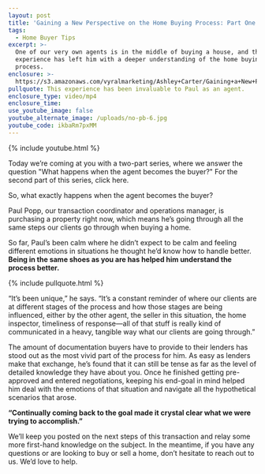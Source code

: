 ```yaml
---
layout: post
title: 'Gaining a New Perspective on the Home Buying Process: Part One'
tags:
  - Home Buyer Tips
excerpt: >-
  One of our very own agents is in the middle of buying a house, and the
  experience has left him with a deeper understanding of the home buying
  process.
enclosure: >-
  https://s3.amazonaws.com/vyralmarketing/Ashley+Carter/Gaining+a+New+Perspective+on+the+Home+Buying+Process.mp4
pullquote: This experience has been invaluable to Paul as an agent.
enclosure_type: video/mp4
enclosure_time:
use_youtube_image: false
youtube_alternate_image: /uploads/no-pb-6.jpg
youtube_code: ikbaRm7pxMM
---
```



{% include youtube.html %}

Today we’re coming at you with a two-part series, where we answer the question "What happens when the agent becomes the buyer?" For the second part of this series, click here.

So, what exactly happens when the agent becomes the buyer?

Paul Popp, our transaction coordinator and operations manager, is purchasing a property right now, which means he’s going through all the same steps our clients go through when buying a home.

So far, Paul’s been calm where he didn’t expect to be calm and feeling different emotions in situations he thought he’d know how to handle better. **Being in the same shoes as you are has helped him understand the process better.**

{% include pullquote.html %}

“It’s been unique,” he says. “It’s a constant reminder of where our clients are at different stages of the process and how those stages are being influenced, either by the other agent, the seller in this situation, the home inspector, timeliness of response—all of that stuff is really kind of communicated in a heavy, tangible way what our clients are going through.”

The amount of documentation buyers have to provide to their lenders has stood out as the most vivid part of the process for him. As easy as lenders make that exchange, he’s found that it can still be tense as far as the level of detailed knowledge they have about you. Once he finished getting pre-approved and entered negotiations, keeping his end-goal in mind helped him deal with the emotions of that situation and navigate all the hypothetical scenarios that arose.

**“Continually coming back to the goal made it crystal clear what we were trying to accomplish.”**

We’ll keep you posted on the next steps of this transaction and relay some more first-hand knowledge on the subject. In the meantime, if you have any questions or are looking to buy or sell a home, don’t hesitate to reach out to us. We’d love to help.
